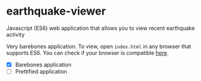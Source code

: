 # earthquake-viewer
Javascript (ES6) web application that allows you to view recent earthquake activity

Very barebones application. To view, open `index.html` in any browser that
supports ES6. You can check if your browser is compatible [here](https://kangax.github.io/compat-table/es6/).

- [x] Barebones application
- [ ] Prettified application
